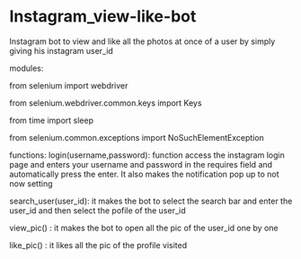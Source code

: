 # Instagram_view-like-bot
Instagram bot to view and like all the photos at once of a user by simply giving his instagram user_id 

modules:

from selenium import webdriver

from selenium.webdriver.common.keys import Keys

from time import sleep

from selenium.common.exceptions import NoSuchElementException



functions:
login(username,password): function access the instagram login page and enters your username and password in the requires field and automatically press the enter. It also makes the notification pop up to not now setting

search_user(user_id): it makes the bot to select the search bar and enter the user_id and then select the pofile of the user_id

view_pic() : it makes the bot to open all the pic of the user_id one by one

like_pic() : it likes all the pic of the profile visited
